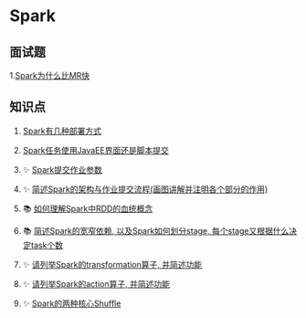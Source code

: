 # Spark

## 面试题

1.[Spark为什么比MR快](Spark为什么比MR快.md)



## 知识点

1. [Spark有几种部署方式](Spark有几种部署方式.md)

2. [Spark任务使用JavaEE界面还是脚本提交](Spark任务使用JavaEE界面还是脚本提交.md)
3. ✨ [Spark提交作业参数](Spark提交作业参数.md)

4. ✨ [简述Spark的架构与作业提交流程(画图讲解并注明各个部分的作用)](简述Spark的架构与作业提交流程.md)

5. 📚 [如何理解Spark中RDD的血统概念](如何理解Spark中RDD的血统概念.md)
6. 📚 [简述Spark的宽窄依赖, 以及Spark如何划分stage, 每个stage又根据什么决定task个数](简述Spark的宽窄依赖-以及Spark如何划分stage-每个stage又根据什么决定task个数.md)

7. ✨ [请列举Spark的transformation算子, 并简述功能](请列举Spark的transformation算子-并简述功能.md)
8. ✨ [请列举Spark的action算子, 并简述功能](请列举Spark的action算子-并简述功能.md)

9. ✨ [Spark的两种核心Shuffle](Spark的两种核心Shuffle.md)

